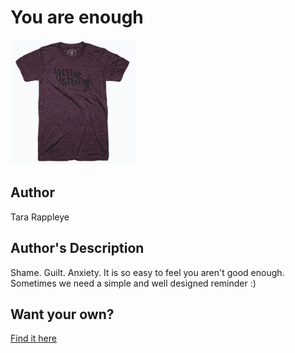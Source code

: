# You are enough

<img src="you-are-enough.png" width="200" height="200" />

## Author

Tara Rappleye

## Author's Description

Shame. Guilt. Anxiety. It is so easy to feel you aren't good enough. Sometimes we need a simple and well designed reminder :)

## Want your own?

<a href="https://cottonbureau.com/products/you-are-enough" alt="Buy Now">Find it here</a>
